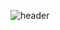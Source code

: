 
![header](https://capsule-render.vercel.app/api?type=rect&color=auto&height=100&section=header&text=[Alogrithm]Computer%20Algorithm&fontSize=40&fontColor=ffffff&animation=blinking)


